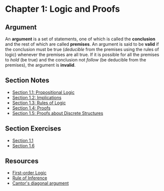 # Chapter 1: Logic and Proofs 

## Argument

An **argument** is a set of statements, one of which is called the
**conclusion** and the rest of which are called **premises**. An argument is
said to be **valid** if the conclusion must be true (*deducible* from the
premises using the rules of logic) whenever the premises are all true. If
it is possible for all the premises to *hold* (be true) and the conclusion not
*follow* (be deducible from the premises), the argument is **invalid**.


## Section Notes

* [Section 1.1: Propositional Logic](sect1.1notes.md)
* [Section 1.2: Implications](sect1.2notes.md)
* [Section 1.3: Rules of Logic](sect1.3notes.md)
* [Section 1.4: Proofs](sect1.4notes.md)
* [Section 1.5: Proofs about Discrete Structures](sect1.5notes.md)


## Section Exercises 

* [Section 1.1](sect1.1.md)
* [Section 1.6](sect1.6.md)


## Resources 

* [First-order Logic](https://en.wikipedia.org/wiki/First-order_logic)
* [Rule of Inference](https://en.wikipedia.org/wiki/Rule_of_inference)
* [Cantor's diagonal argument](https://en.wikipedia.org/wiki/Cantor%27s_diagonal_argument)
